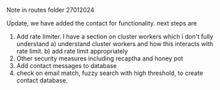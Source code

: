 Note in routes folder 27012024

Update, we have added the contact for functionality. next steps are 

1. Add rate limiter. I have a section on cluster workers which i don't fully understand
    a) understand cluster workers and how this interacts with rate limit.
    b) add rate limit appropriately
2. Other security measures including recaptha and honey pot
3. Add contact messages to database
4. check on email match, fuzzy search with high threshold, to create contact database.



